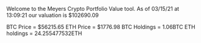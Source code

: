 Welcome to the Meyers Crypto Portfolio Value tool. 
As of 03/15/21 at 13:09:21 our valuation is $102690.09 

BTC Price = $56215.65
 ETH Price = $1776.98
BTC Holdings = 1.06BTC
 ETH holdings = 24.255477532ETH 
